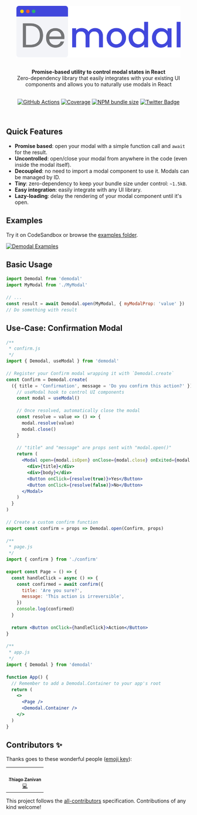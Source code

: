 <p align="center">
  <img height="140" src="media/demodal.png" alt="Demodal Banner" align="center" />
</p>

<br />

<div align="center"><strong>Promise-based utility to control modal states in React</strong></div>
<div align="center">Zero-dependency library that easily integrates with your existing UI components and allows you to naturally use modals in React</div>

<br />

<div align="center">

[![GitHub Actions](https://img.shields.io/github/actions/workflow/status/thiagozf/demodal/test-and-publish.yml?branch=main&style=for-the-badge&labelColor=4147dc&logo=github&logoColor=white)](https://github.com/thiagozf/demodal/actions)
[![Coverage](https://img.shields.io/codecov/c/gh/thiagozf/demodal?style=for-the-badge&labelColor=4147dc&logo=codecov&logoColor=white)](https://app.codecov.io/gh/thiagozf/demodal/)
[![NPM bundle size](https://img.shields.io/bundlephobia/minzip/demodal?style=for-the-badge&labelColor=4147dc&logoColor=white)](https://www.npmjs.com/package/demodal)
[![Twitter Badge](https://img.shields.io/badge/%23Demodal-4147dc?style=for-the-badge&labelColor=4147dc&logo=twitter&logoColor=white)](https://twitter.com/intent/tweet?url=https://github.com/thiagozf/demodal&text=Promise-based%20utility%20to%20control%20modal%20states%20in%20React!&hashtags=react,demodal)

</div>

<br/>

## Quick Features

- **Promise based**: open your modal with a simple function call and `await` for the result.
- **Uncontrolled**: open/close your modal from anywhere in the code (even inside the modal itself).
- **Decoupled**: no need to import a modal component to use it. Modals can be managed by ID.
- **Tiny**: zero-dependency to keep your bundle size under control: `~1.5kB`.
- **Easy integration**: easily integrate with any UI library.
- **Lazy-loading**: delay the rendering of your modal component until it's open.

## Examples

Try it on CodeSandbox or browse the [examples folder](https://github.com/thiagozf/demodal/tree/main/examples).

[![Demodal Examples](https://codesandbox.io/static/img/play-codesandbox.svg)](https://githubbox.com/thiagozf/demodal/tree/main/examples/basic)

## Basic Usage

```jsx
import Demodal from 'demodal'
import MyModal from './MyModal'

// ...
const result = await Demodal.open(MyModal, { myModalProp: 'value' })
// Do something with result
```

## Use-Case: Confirmation Modal

```jsx
/**
 * confirm.js
 */
import { Demodal, useModal } from 'demodal'

// Register your Confirm modal wrapping it with `Demodal.create`
const Confirm = Demodal.create(
  ({ title = 'Confirmation', message = 'Do you confirm this action?' }) => {
    // useModal hook to control UI components
    const modal = useModal()

    // Once resolved, automatically close the modal
    const resolve = value => () => {
      modal.resolve(value)
      modal.close()
    }

    // "title" and "message" are props sent with "modal.open()"
    return (
      <Modal open={modal.isOpen} onClose={modal.close} onExited={modal.remove}>
        <div>{title}</div>
        <div>{body}</div>
        <Button onClick={resolve(true)}>Yes</Button>
        <Button onClick={resolve(false)}>No</Button>
      </Modal>
    )
  }
)

// Create a custom confirm function
export const confirm = props => Demodal.open(Confirm, props)

/**
 * page.js
 */
import { confirm } from './confirm'

export const Page = () => {
  const handleClick = async () => {
    const confirmed = await confirm({
      title: 'Are you sure?',
      message: 'This action is irreversible',
    })
    console.log(confirmed)
  }

  return <Button onClick={handleClick}>Action</Button>
}

/**
 * app.js
 */
import { Demodal } from 'demodal'

function App() {
  // Remember to add a Demodal.Container to your app's root
  return (
    <>
      <Page />
      <Demodal.Container />
    </>
  )
}
```

## Contributors ✨

Thanks goes to these wonderful people ([emoji key](https://allcontributors.org/docs/en/emoji-key)):

<!-- ALL-CONTRIBUTORS-LIST:START - Do not remove or modify this section -->
<!-- prettier-ignore-start -->
<!-- markdownlint-disable -->
<table>
  <tr>
    <td align="center"><a href="https://github.com/thiagozf"><img src="https://avatars.githubusercontent.com/u/4684137?v=4?s=100" width="100px;" alt=""/><br /><sub><b>Thiago Zanivan</b></sub></a><br /><a href="https://github.com/thiagozf/demodal/commits?author=thiagozf" title="Code">💻</a></td>
  </tr>
</table>

<!-- markdownlint-restore -->
<!-- prettier-ignore-end -->

<!-- ALL-CONTRIBUTORS-LIST:END -->

This project follows the [all-contributors](https://github.com/all-contributors/all-contributors) specification. Contributions of any kind welcome!

